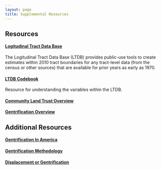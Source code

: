 ```yaml
---
layout: page
title: Supplemental Resources
---
```


## Resources
 
#### [Logitudinal Tract Data Base](https://s4.ad.brown.edu/projects/diversity/Researcher/Bridging.htm)

The Logitudinal Tract Data Base (LTDB) provides public-use tools to create estimates within 2010 tract boundaries for any tract-level data (from the census or other sources) that are available for prior years as early as 1970. 

#### [LTDB Codebook](/files/LTBD-codebook.pdf)

Resource for understanding the variables within the LTDB.

#### [Community Land Trust Overview](https://www.youtube.com/watch?time_continue=2&v=iWzmZjym8d4&feature=emb_logo)

#### [Gentrification Overview](https://www.youtube.com/watch?v=V0zAvlmzDFc)

## Additional Resources

#### [Gentrification In America](/files/gentrification-in-america-report.pdf)

#### [Gentrification Methedology](/files/gentrification-methodology.pdf)

#### [Displacement or Gentrification](/files/displacement-or-succession.pdf)
